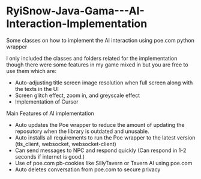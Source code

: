# RyiSnow-Java-Gama---AI-Interaction-Implementation
Some classes on how to implement the AI interaction using poe.com python wrapper

I only included the classes and folders related for the implementation though there were some features in my game mixed in but you are free to use them which are:
- Auto-adjusting title screen image resolution when full screen along with the texts in the UI
- Screen glitch effect, zoom in, and greyscale effect
- Implementation of Cursor

Main Features of AI implementation
- Auto updates the Poe wrapper to reduce the amount of updating the reposutory when the library is outdated and unusable.
- Auto installs all requirements to run the Poe wrapper to the latest version (tls_client, websocket, websocket-client)
- Can send messages to NPC and respond quickly (Can respond in 1-2 seconds if internet is good.)
- Use of poe.com pb-cookies like SillyTavern or Tavern AI using poe.com
- Auto deletes conversation from poe.com to secure privacy
